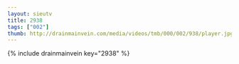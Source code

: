 ```yaml
--- 
layout: sieutv
title: 2938
tags: ["002"]
thumb: http://drainmainvein.com/media/videos/tmb/000/002/938/player.jpg
---
```

{% include drainmainvein key="2938" %} 
